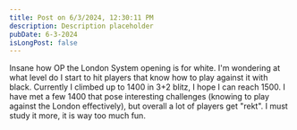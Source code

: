```yaml
---
title: Post on 6/3/2024, 12:30:11 PM
description: Description placeholder
pubDate: 6-3-2024
isLongPost: false
---
```

Insane how OP the London System opening is for white. I'm wondering at what level do I start to hit players that know how to play against it with black. Currently I climbed up to 1400 in 3+2 blitz, I hope I can reach 1500. I have met a few 1400 that pose interesting challenges (knowing to play against the London effectively), but overall a lot of players get "rekt". I must study it more, it is way too much fun.